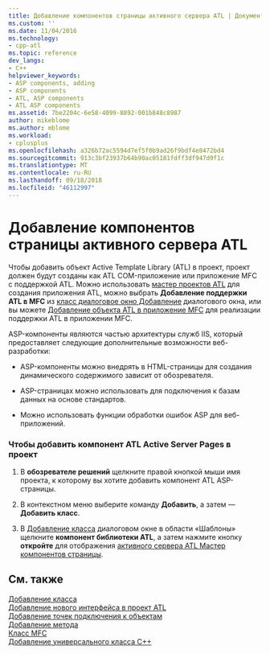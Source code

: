 ```yaml
---
title: Добавление компонентов страницы активного сервера ATL | Документация Майкрософт
ms.custom: ''
ms.date: 11/04/2016
ms.technology:
- cpp-atl
ms.topic: reference
dev_langs:
- C++
helpviewer_keywords:
- ASP components, adding
- ASP components
- ATL, ASP components
- ATL ASP components
ms.assetid: 7be2204c-6e58-4099-8892-001b848c8987
author: mikeblome
ms.author: mblome
ms.workload:
- cplusplus
ms.openlocfilehash: a326b72ac5594d7ef5f0b9ad26f9bdf4e8472bd4
ms.sourcegitcommit: 913c3bf23937b64b90ac05181fdff3df947d9f1c
ms.translationtype: MT
ms.contentlocale: ru-RU
ms.lasthandoff: 09/18/2018
ms.locfileid: "46112997"
---
```

# <a name="adding-an-atl-active-server-page-component"></a>Добавление компонентов страницы активного сервера ATL

Чтобы добавить объект Active Template Library (ATL) в проект, проект должен будут созданы как ATL COM-приложение или приложение MFC с поддержкой ATL. Можно использовать [мастер проектов ATL](../../atl/reference/atl-project-wizard.md) для создания приложения ATL, можно выбрать **Добавление поддержки ATL в MFC** из [класс диалоговое окно Добавление](../../ide/add-class-dialog-box.md) диалогового окна, или вы можете [Добавление объекта ATL в приложение MFC](../../mfc/reference/adding-atl-support-to-your-mfc-project.md) для реализации поддержки ATL в приложении MFC.

ASP-компоненты являются частью архитектуры служб IIS, который предоставляет следующие дополнительные возможности веб-разработки:

- ASP-компоненты можно внедрять в HTML-страницы для создания динамического содержимого зависит от обозревателя.

- ASP-страницах можно использовать для подключения к базам данных на основе стандартов.

- Можно использовать функции обработки ошибок ASP для веб-приложений.

### <a name="to-add-an-atl-active-server-pages-component-to-your-project"></a>Чтобы добавить компонент ATL Active Server Pages в проект

1. В **обозревателе решений** щелкните правой кнопкой мыши имя проекта, к которому вы хотите добавить компонент ATL ASP-страницы.

2. В контекстном меню выберите команду **Добавить**, а затем — **Добавить класс**.

3. В [Добавление класса](../../ide/add-class-dialog-box.md) диалоговом окне в области «Шаблоны» щелкните **компонент библиотеки ATL**, а затем нажмите кнопку **откройте** для отображения [активного сервера ATL Мастер компонентов страницы](../../atl/reference/atl-active-server-page-component-wizard.md).

## <a name="see-also"></a>См. также

[Добавление класса](../../ide/adding-a-class-visual-cpp.md)<br/>
[Добавление нового интерфейса в проект ATL](../../atl/reference/adding-a-new-interface-in-an-atl-project.md)<br/>
[Добавление точек подключения к объектам](../../atl/adding-connection-points-to-an-object.md)<br/>
[Добавление метода](../../ide/adding-a-method-visual-cpp.md)<br/>
[Класс MFC](../../mfc/reference/adding-an-mfc-class.md)<br/>
[Добавление универсального класса C++](../../ide/adding-a-generic-cpp-class.md)

